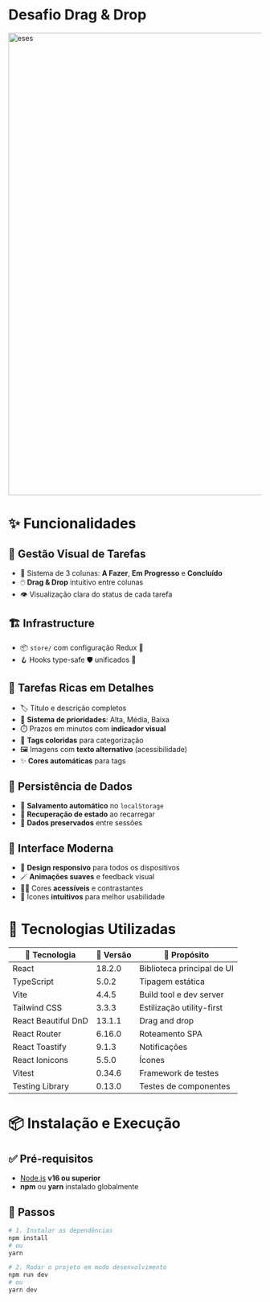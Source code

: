 # Desafio Drag & Drop

<img width="1067" height="919" alt="eses" src="https://github.com/user-attachments/assets/bc9f865f-0510-430d-bda9-eaef3a2dcf18" />

# ✨ Funcionalidades

## 🎯 Gestão Visual de Tarefas

- 🧭 Sistema de 3 colunas: **A Fazer**, **Em Progresso** e **Concluído**
- 🖱️ **Drag & Drop** intuitivo entre colunas
- 👁️ Visualização clara do status de cada tarefa

## 🏗️ Infrastructure

- 📦 `store/` com configuração Redux 🔴
- 🪝 Hooks type-safe 🛡️ unificados 🔗

## 📝 Tarefas Ricas em Detalhes

- 🏷️ Título e descrição completos
- 🚨 **Sistema de prioridades**: Alta, Média, Baixa
- ⏱️ Prazos em minutos com **indicador visual**
- 🌈 **Tags coloridas** para categorização
- 🖼️ Imagens com **texto alternativo** (acessibilidade)
- ✨ **Cores automáticas** para tags

## 💾 Persistência de Dados

- 💾 **Salvamento automático** no `localStorage`
- 🔄 **Recuperação de estado** ao recarregar
- 🧠 **Dados preservados** entre sessões

## 🎨 Interface Moderna

- 📱 **Design responsivo** para todos os dispositivos
- 🪄 **Animações suaves** e feedback visual
- 🧍‍♂️ Cores **acessíveis** e contrastantes
- 🧭 Ícones **intuitivos** para melhor usabilidade

# 🚀 Tecnologias Utilizadas

| 🧰 Tecnologia       | 🧪 Versão | 📌 Propósito               |
| ------------------- | --------- | -------------------------- |
| React               | 18.2.0    | Biblioteca principal de UI |
| TypeScript          | 5.0.2     | Tipagem estática           |
| Vite                | 4.4.5     | Build tool e dev server    |
| Tailwind CSS        | 3.3.3     | Estilização utility-first  |
| React Beautiful DnD | 13.1.1    | Drag and drop              |
| React Router        | 6.16.0    | Roteamento SPA             |
| React Toastify      | 9.1.3     | Notificações               |
| React Ionicons      | 5.5.0     | Ícones                     |
| Vitest              | 0.34.6    | Framework de testes        |
| Testing Library     | 0.13.0    | Testes de componentes      |

# 📦 Instalação e Execução

## ✅ Pré-requisitos

- [Node.js](https://nodejs.org/) **v16 ou superior**
- **npm** ou **yarn** instalado globalmente

## 🧭 Passos

```bash
# 1. Instalar as dependências
npm install
# ou
yarn

# 2. Rodar o projeto em modo desenvolvimento
npm run dev
# ou
yarn dev
```
